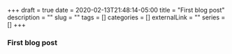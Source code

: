 +++ 
draft = true
date = 2020-02-13T21:48:14-05:00
title = "First blog post"
description = ""
slug = "" 
tags = []
categories = []
externalLink = ""
series = []
+++

### First blog post
